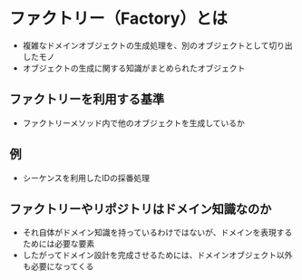 # ファクトリー（Factory）とは

- 複雑なドメインオブジェクトの生成処理を、別のオブジェクトとして切り出したモノ
- オブジェクトの生成に関する知識がまとめられたオブジェクト

## ファクトリーを利用する基準

- ファクトリーメソッド内で他のオブジェクトを生成しているか

## 例

- シーケンスを利用したIDの採番処理

## ファクトリーやリポジトリはドメイン知識なのか

- それ自体がドメイン知識を持っているわけではないが、ドメインを表現するためには必要な要素
- したがってドメイン設計を完成させるためには、ドメインオブジェクト以外も必要になってくる
